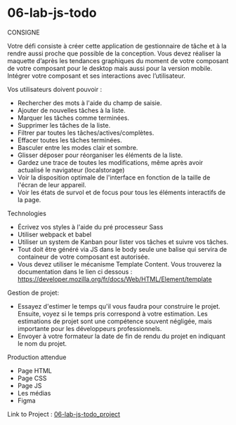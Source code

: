 # 06-lab-js-todo

CONSIGNE

Votre défi consiste à créer cette application de gestionnaire de tâche et à la rendre aussi proche que possible de la conception. Vous devez réaliser la maquette d’après les tendances graphiques du moment de votre composant de votre composant pour le desktop mais aussi pour la version mobile.
Intégrer votre composant et ses interactions avec l’utilisateur.

Vos utilisateurs doivent pouvoir :
- Rechercher des mots à l'aide du champ de saisie.
- Ajouter de nouvelles tâches à la liste.
- Marquer les tâches comme terminées.
- Supprimer les tâches de la liste.
- Filtrer par toutes les tâches/actives/complètes.
- Effacer toutes les tâches terminées.
- Basculer entre les modes clair et sombre.
- Glisser déposer pour réorganiser les éléments de la liste.
- Gardez une trace de toutes les modifications, même après avoir actualisé le navigateur (localstorage)
- Voir la disposition optimale de l'interface en fonction de la taille de l'écran de leur appareil.
- Voir les états de survol et de focus pour tous les éléments interactifs de la page.

Technologies
- Écrivez vos styles à l'aide du pré processeur Sass
- Utiliser webpack et babel
- Utiliser un system de Kanban pour lister vos tâches et suivre vos tâches.
- Tout doit être généré via JS dans le body seule une balise qui servira de containeur de votre composant est autorisée.
- Vous devez utiliser le mécanisme Template Content. Vous trouverez la documentation dans le lien ci dessous :
https://developer.mozilla.org/fr/docs/Web/HTML/Element/template

Gestion de projet:
- Essayez d'estimer le temps qu'il vous faudra pour construire le projet. Ensuite, voyez si le temps pris correspond à votre estimation. Les estimations de projet sont une compétence souvent négligée, mais importante pour les développeurs professionnels.
- Envoyer à votre formateur la date de fin de rendu du projet en indiquant le nom du projet.

Production attendue
- Page HTML
- Page CSS
- Page JS
- Les médias
- Figma

Link to Project : <a href="https://github.com/JoeWebDev70/06-lab-js-todo_project"> 06-lab-js-todo_project</a>